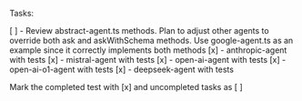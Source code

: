Tasks:

[ ] - Review abstract-agent.ts methods. Plan to adjust other agents to override both ask and askWithSchema methods. Use google-agent.ts as an example since it correctly implements both methods
[x] - anthropic-agent with tests
[x] - mistral-agent with tests
[x] - open-ai-agent with tests
[x] - open-ai-o1-agent with tests
[x] - deepseek-agent with tests

Mark the completed test with [x] and uncompleted tasks as [ ]
